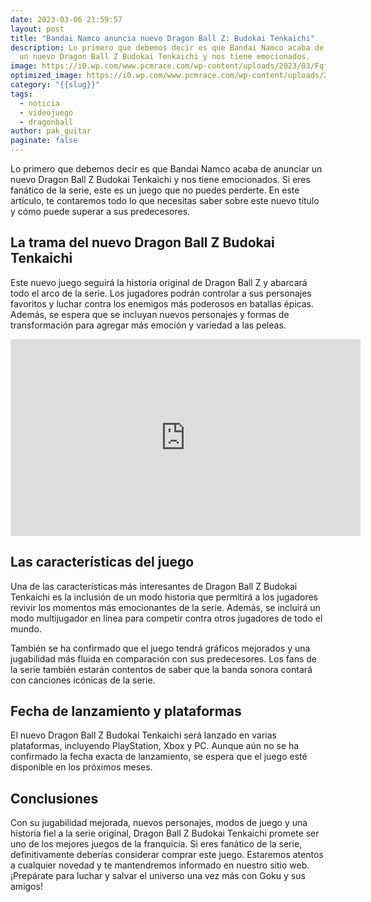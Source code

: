 ```yaml
---
date: 2023-03-06 21:59:57
layout: post
title: "Bandai Namco anuncia nuevo Dragon Ball Z: Budokai Tenkaichi"
description: Lo primero que debemos decir es que Bandai Namco acaba de anunciar
  un nuevo Dragon Ball Z Budokai Tenkaichi y nos tiene emocionados.
image: https://i0.wp.com/www.pcmrace.com/wp-content/uploads/2023/03/FqfhGf4aMAAKNLd.jpg?resize=750%2C400&ssl=1
optimized_image: https://i0.wp.com/www.pcmrace.com/wp-content/uploads/2023/03/FqfhGf4aMAAKNLd.jpg?resize=750%2C400&ssl=1
category: "{{slug}}"
tags:
  - noticia
  - videojuego
  - dragonball
author: pak_guitar
paginate: false
---
```

Lo primero que debemos decir es que Bandai Namco acaba de anunciar un nuevo Dragon Ball Z Budokai Tenkaichi y nos tiene emocionados. Si eres fanático de la serie, este es un juego que no puedes perderte. En este artículo, te contaremos todo lo que necesitas saber sobre este nuevo título y cómo puede superar a sus predecesores.

## La trama del nuevo Dragon Ball Z Budokai Tenkaichi

Este nuevo juego seguirá la historia original de Dragon Ball Z y abarcará todo el arco de la serie. Los jugadores podrán controlar a sus personajes favoritos y luchar contra los enemigos más poderosos en batallas épicas. Además, se espera que se incluyan nuevos personajes y formas de transformación para agregar más emoción y variedad a las peleas.

<iframe width="560" height="315" src="https://www.youtube.com/embed/O5CzC1aFVAw" title="YouTube video player" frameborder="0" allow="accelerometer; autoplay; clipboard-write; encrypted-media; gyroscope; picture-in-picture; web-share" allowfullscreen></iframe>

## Las características del juego

Una de las características más interesantes de Dragon Ball Z Budokai Tenkaichi es la inclusión de un modo historia que permitirá a los jugadores revivir los momentos más emocionantes de la serie. Además, se incluirá un modo multijugador en línea para competir contra otros jugadores de todo el mundo.

También se ha confirmado que el juego tendrá gráficos mejorados y una jugabilidad más fluida en comparación con sus predecesores. Los fans de la serie también estarán contentos de saber que la banda sonora contará con canciones icónicas de la serie.

## Fecha de lanzamiento y plataformas

El nuevo Dragon Ball Z Budokai Tenkaichi será lanzado en varias plataformas, incluyendo PlayStation, Xbox y PC. Aunque aún no se ha confirmado la fecha exacta de lanzamiento, se espera que el juego esté disponible en los próximos meses.

## Conclusiones

Con su jugabilidad mejorada, nuevos personajes, modos de juego y una historia fiel a la serie original, Dragon Ball Z Budokai Tenkaichi promete ser uno de los mejores juegos de la franquicia. Si eres fanático de la serie, definitivamente deberías considerar comprar este juego. Estaremos atentos a cualquier novedad y te mantendremos informado en nuestro sitio web. ¡Prepárate para luchar y salvar el universo una vez más con Goku y sus amigos!